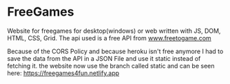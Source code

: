 # FreeGames
Website for freegames for desktop(windows) or web written with JS, DOM, HTML, CSS, Grid. The api used is a free API from www.freetogame.com

Because of the CORS Policy and because heroku isn't free anymore I had to save the data from the API in a JSON File and use it static instead of fetching it. 
the website now use the branch called static and can be seen here: https://freegames4fun.netlify.app
